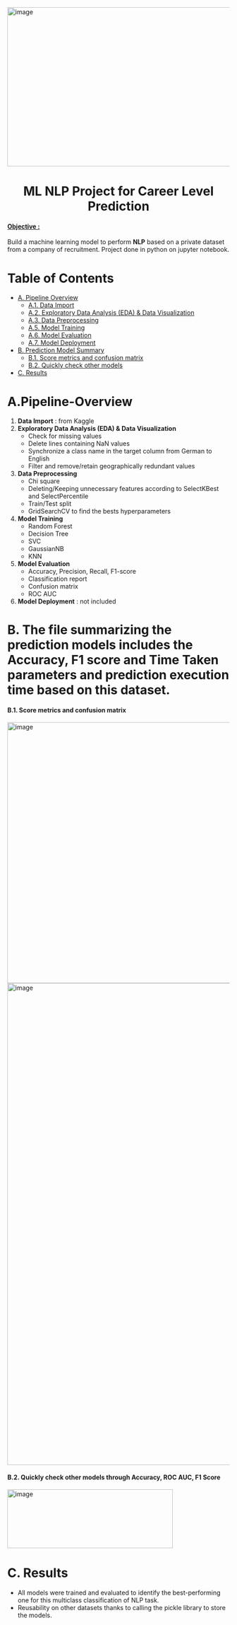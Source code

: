 <img width="990" height="360" alt="image" src="https://github.com/user-attachments/assets/7049aa2c-06a4-48b4-a6a6-d7c028049866" />

<h1 align="center">ML NLP Project for Career Level Prediction</h1>

<h4><u>Objective :</u></h4> 
Build a machine learning model to perform <b>NLP</b> based on a private dataset from a company of recruitment. Project done in python on jupyter notebook.

# Table of Contents

- [A. Pipeline Overview](#apipeline-overview)
  - [A.1. Data Import](#a1-data-import--from-kaggle)
  - [A.2. Exploratory Data Analysis (EDA) & Data Visualization](#a2-exploratory-data-analysis-eda--data-visualization)
  - [A.3. Data Preprocessing](#a3-data-preprocessing)
  - [A.5. Model Training](#a5-model-training)
  - [A.6. Model Evaluation](#a6-model-evaluation)
  - [A.7. Model Deployment](#a7-model-deployment--not-included)
- [B. Prediction Model Summary](#b-the-file-summarizing-the-prediction-models-includes-the-accuracy-f1-score-and-time-taken-parameters-and-prediction-execution-time-based-on-this-dataset)
  - [B.1. Score metrics and confusion matrix](#b1-score-metrics-and-confusion-matrix)
  - [B.2. Quickly check other models](#b2-quickly-check-other-models-through-accuracy-roc-auc-f1-score)
- [C. Results](#c-results)


# A.Pipeline-Overview

1. **Data Import** : from Kaggle
2. **Exploratory Data Analysis (EDA) & Data Visualization**  
   - Check for missing values
   - Delete lines containing NaN values
   - Synchronize a class name in the target column from German to English
   - Filter and remove/retain geographically redundant values
3. **Data Preprocessing**
   - Chi square
   - Deleting/Keeping unnecessary features according to SelectKBest and SelectPercentile
   - Train/Test split
   - GridSearchCV to find the bests hyperparameters
5. **Model Training** 
   - Random Forest
   - Decision Tree  
   - SVC
   - GaussianNB
   - KNN
6. **Model Evaluation** 
   - Accuracy, Precision, Recall, F1-score  
   - Classification report  
   - Confusion matrix
   - ROC AUC
7. **Model Deployment** : not included


# B. The file summarizing the prediction models includes the Accuracy, F1 score and Time Taken parameters and prediction execution time based on this dataset. 

#### B.1. Score metrics and confusion matrix
<img width="889" height="590" alt="image" src="https://github.com/user-attachments/assets/c264db63-6bcf-4e3d-8de3-bee7ee4b6f84" />

<img width="1273" height="1090" alt="image" src="https://github.com/user-attachments/assets/58a1a534-9059-43a5-b4fe-c63686f41069" />




#### B.2. Quickly check other models through Accuracy, ROC AUC, F1 Score

<img width="375" height="133" alt="image" src="https://github.com/user-attachments/assets/06420c77-a076-42df-a5c7-e67ab9173aaa" />


# C. Results
- All models were trained and evaluated to identify the best-performing one for this multiclass classification of NLP task.
- Reusability on other datasets thanks to calling the pickle library to store the models.
